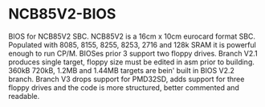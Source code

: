 NCB85V2-BIOS
============

BIOS for NCB85V2 SBC. NCB85V2 is a 16cm x 10cm eurocard format SBC. Populated with 8085, 8155, 8255, 8253, 2716
and 128k SRAM it is powerful enough to run CP/M. BIOSes prior 3 support two floppy drives.
Branch V2.1 produces single target, floppy size must be edited in asm prior to building.
360kB 720kB, 1.2MB and 1.44MB targets are bein' built in BIOS V2.2 branch.
Branch V3 drops support for PMD32SD, adds support for three floppy drives and the code is more structured, better commented and readable.